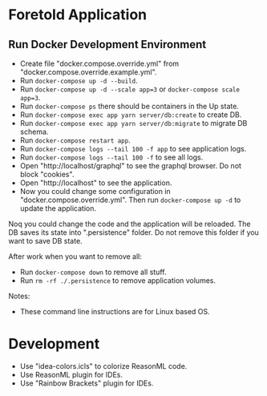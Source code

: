 # Foretold Application

## Run Docker Development Environment

- Create file "docker.compose.override.yml" from 
  "docker.compose.override.example.yml".
- Run `docker-compose up -d --build`.
- Run `docker-compose up -d --scale app=3` or `docker-compose scale app=3`.
- Run `docker-compose ps` there should be containers in the Up state.
- Run `docker-compose exec app yarn server/db:create` to create DB.
- Run `docker-compose exec app yarn server/db:migrate` to migrate DB schema.
- Run `docker-compose restart app`.
- Run `docker-compose logs --tail 100 -f app` to see application logs.
- Run `docker-compose logs --tail 100 -f` to see all logs.
- Open "http://localhost/graphql" to see the graphql browser. 
  Do not block "cookies".
- Open "http://localhost" to see the application.
- Now you could change some configuration in "docker.compose.override.yml".
  Then run `docker-compose up -d` to update the application.

Noq you could change the code and the application will be reloaded. The DB saves
its state into ".persistence" folder. Do not remove this folder if you want
to save DB state.

After work when you want to remove all:
- Run `docker-compose down` to remove all stuff.
- Run `rm -rf ./.persistence` to remove application volumes.

Notes:
- These command line instructions are for Linux based OS. 

# Development
- Use "idea-colors.icls" to colorize ReasonML code.
- Use ReasonML plugin for IDEs.
- Use "Rainbow Brackets" plugin for IDEs.
